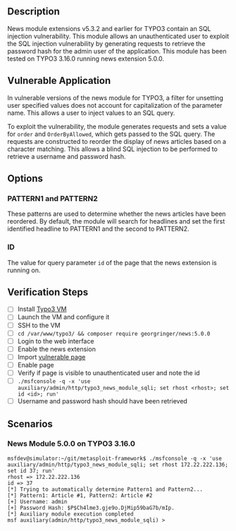 ## Description

News module extensions v5.3.2 and earlier for TYPO3 contain an SQL injection vulnerability. This module allows an unauthenticated user to exploit the SQL injection vulnerability by generating requests to retrieve the password hash for the admin user of the application. This module has been tested on TYPO3 3.16.0 running news extension 5.0.0.

## Vulnerable Application

In vulnerable versions of the news module for TYPO3, a filter for unsetting user specified values does not account for capitalization of the parameter name. This allows a user to inject values to an SQL query.

To exploit the vulnerability, the module generates requests and sets a value for `order` and `OrderByAllowed`, which gets passed to the SQL query. The requests are constructed to reorder the display of news articles based on a character matching. This allows a blind SQL injection to be performed to retrieve a username and password hash.

## Options

### PATTERN1 and **PATTERN2**

These patterns are used to determine whether the news articles have been reordered. By default, the module will search for headlines and set the first identified headline to PATTERN1 and the second to PATTERN2.

### ID

The value for query parameter `id` of the page that the news extension is running on.

## Verification Steps

- [ ] Install [Typo3 VM](https://www.turnkeylinux.org/download?file=turnkey-typo3-14.1-jessie-amd64.ova)
- [ ] Launch the VM and configure it
- [ ] SSH to the VM
- [ ]  `cd /var/www/typo3/ && composer require georgringer/news:5.0.0`
- [ ] Login to the web interface
- [ ] Enable the news extension
- [ ] Import [vulnerable page](https://github.com/rapid7/metasploit-framework/files/1015777/T3D__2017-05-20_02-17-z.t3d.zip)
- [ ] Enable page
- [ ] Verify if page is visible to unauthenticated user and note the id
- [ ] `./msfconsole -q -x 'use auxiliary/admin/http/typo3_news_module_sqli; set rhost <rhost>; set id <id>; run'`
- [ ] Username and password hash should have been retrieved

## Scenarios

### News Module 5.0.0 on TYPO3 3.16.0

```
msfdev@simulator:~/git/metasploit-framework$ ./msfconsole -q -x 'use auxiliary/admin/http/typo3_news_module_sqli; set rhost 172.22.222.136; set id 37; run'
rhost => 172.22.222.136
id => 37
[*] Trying to automatically determine Pattern1 and Pattern2...
[*] Pattern1: Article #1, Pattern2: Article #2
[+] Username: admin
[+] Password Hash: $P$Ch4lme3.gje9o.DjMip59baG7b/mIp.
[*] Auxiliary module execution completed
msf auxiliary(admin/http/typo3_news_module_sqli) > 
```
